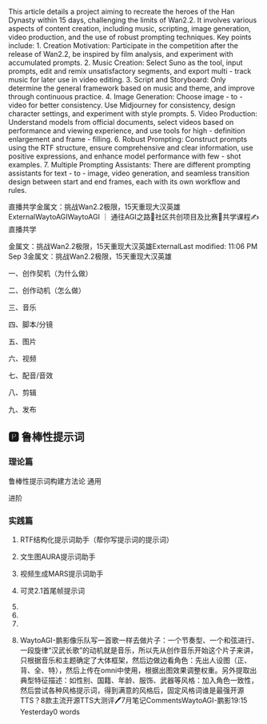 This article details a project aiming to recreate the heroes of the Han Dynasty within 15 days, challenging the limits of Wan2.2. It involves various aspects of content creation, including music, scripting, image generation, video production, and the use of robust prompting techniques. Key points include:​
1.
Creation Motivation: Participate in the competition after the release of Wan2.2, be inspired by film analysis, and experiment with accumulated prompts.​
2.
Music Creation: Select Suno as the tool, input prompts, edit and remix unsatisfactory segments, and export multi - track music for later use in video editing.​
3.
Script and Storyboard: Only determine the general framework based on music and theme, and improve through continuous practice.​
4.
Image Generation: Choose image - to - video for better consistency. Use Midjourney for consistency, design character settings, and experiment with style prompts.​
5.
Video Production: Understand models from official documents, select videos based on performance and viewing experience, and use tools for high - definition enlargement and frame - filling.​
6.
Robust Prompting: Construct prompts using the RTF structure, ensure comprehensive and clear information, use positive expressions, and enhance model performance with few - shot examples.​
7.
Multiple Prompting Assistants: There are different prompting assistants for text - to - image, video generation, and seamless transition design between start and end frames, each with its own workflow and rules.

直播共学金属文：挑战Wan2.2极限，15天重现大汉英雄ExternalWaytoAGIWaytoAGI ｜ 通往AGI之路🐻社区共创项目及比赛🤔共学课程✍️直播共学

金属文：挑战Wan2.2极限，15天重现大汉英雄ExternalLast modified: 11:06 PM Sep 3金属文：挑战Wan2.2极限，15天重现大汉英雄

一、创作契机（为什么做）

二、创作动机（怎么做）

三、音乐

四、脚本/分镜

五、图片

六、视频

七、配音/音效

八、剪辑

九、发布

## 🅿 鲁棒性提示词

### 理论篇

鲁棒性提示词构建方法论
通用

进阶

### 实践篇

1. RTF结构化提示词助手（帮你写提示词的提示词）

2. 文生图AURA提示词助手

3. 视频生成MARS提示词助手

4. 可灵2.1首尾帧提示词
5.
6.
7.
8. WaytoAGI-鹏影像乐队写一首歌一样去做片子：一个节奏型、一个和弦进行、一段旋律​“汉武长歌”的动机就是音乐，所以先从创作音乐开始​这个片子来讲，只根据音乐和主题确定了大体框架，然后边做边看​角色：先出人设图（正、背、全、特），然后上传在omni中使用，根据出图效果调整权重。另外提取出典型特征描述：如性别、国籍、年龄、服饰、武器等​风格：加入角色一致性，然后尝试各种风格提示词，得到满意的风格后，固定风格词​谁是最强开源TTS？8款主流开源TTS大测评🖊7月笔记CommentsWaytoAGI-鹏影19:15 Yesterday0 words
